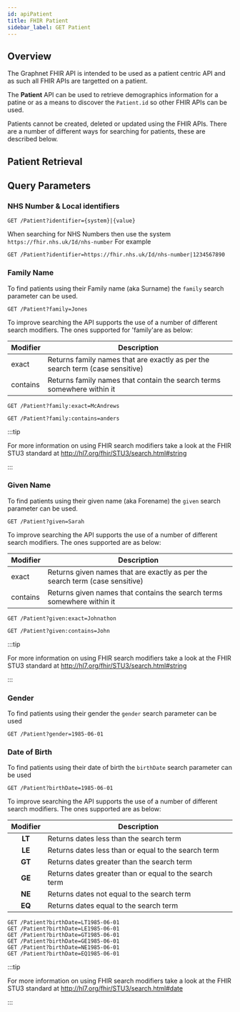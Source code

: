 ```yaml
---
id: apiPatient
title: FHIR Patient
sidebar_label: GET Patient
---
```


## Overview

The Graphnet FHIR API is intended to be used as a patient centric API and as such all FHIR APIs are targetted on a patient.

The **Patient** API can be used to retrieve demographics information for a patine or as a means to discover the `Patient.id` so other FHIR APIs can be used.

Patients cannot be created, deleted or updated using the FHIR APIs. There are a number of different ways for searching for patients, these are described below.

## Patient Retrieval

## Query Parameters

### NHS Number & Local identifiers

```http
GET /Patient?identifier={system}|{value}
```

When searching for NHS Numbers then use the system `https://fhir.nhs.uk/Id/nhs-number`
For example

```http
GET /Patient?identifier=https://fhir.nhs.uk/Id/nhs-number|1234567890
```

### Family Name

To find patients using their Family name (aka Surname) the `family` search parameter can be used.

```http
GET /Patient?family=Jones
```

To improve searching the API supports the use of a number of different search modifiers.
The ones supported for 'family'are as below:

| Modifier | Description                                                                   |
| -------- | ----------------------------------------------------------------------------- |
| exact    | Returns family names that are exactly as per the search term (case sensitive) |
| contains | Returns family names that contain the search terms somewhere within it        |

```http
GET /Patient?family:exact=McAndrews

GET /Patient?family:contains=anders
```

:::tip

For more information on using FHIR search modifiers take a look at the FHIR STU3 standard at http://hl7.org/fhir/STU3/search.html#string

:::

### Given Name

To find patients using their given name (aka Forename) the `given` search parameter can be used.

```http
GET /Patient?given=Sarah
```

To improve searching the API supports the use of a number of different search modifiers.
The ones supported are as below:

| Modifier | Description                                                                  |
| -------- | ---------------------------------------------------------------------------- |
| exact    | Returns given names that are exactly as per the search term (case sensitive) |
| contains | Returns given names that contains the search terms somewhere within it       |

```http
GET /Patient?given:exact=Johnathon

GET /Patient?given:contains=John
```

:::tip

For more information on using FHIR search modifiers take a look at the FHIR STU3 standard at http://hl7.org/fhir/STU3/search.html#string

:::

### Gender

To find patients using their gender the `gender` search parameter can be used

```http
GET /Patient?gender=1985-06-01
```

### Date of Birth

To find patients using their date of birth the `birthDate` search parameter can be used

```http
GET /Patient?birthDate=1985-06-01
```

To improve searching the API supports the use of a number of different search modifiers.
The ones supported are as below:

| Modifier | Description                                            |
| :------: | ------------------------------------------------------ |
|  **LT**  | Returns dates less than the search term                |
|  **LE**  | Returns dates less than or equal to the search term    |
|  **GT**  | Returns dates greater than the search term             |
|  **GE**  | Returns dates greater than or equal to the search term |
|  **NE**  | Returns dates not equal to the search term             |
|  **EQ**  | Returns dates equal to the search term                 |

```http
GET /Patient?birthDate=LT1985-06-01
GET /Patient?birthDate=LE1985-06-01
GET /Patient?birthDate=GT1985-06-01
GET /Patient?birthDate=GE1985-06-01
GET /Patient?birthDate=NE1985-06-01
GET /Patient?birthDate=EQ1985-06-01
```

:::tip

For more information on using FHIR search modifiers take a look at the FHIR STU3 standard at http://hl7.org/fhir/STU3/search.html#date

:::

```

```
